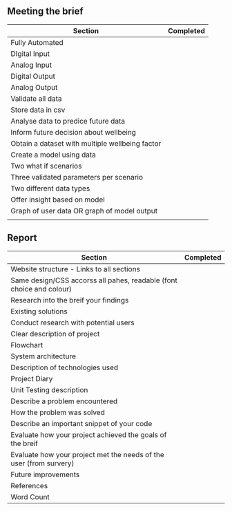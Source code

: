 ## Meeting the brief
| Section | Completed |
| ---- | ---- |
| Fully Automated |  |
| DIgital Input |  |
| Analog Input |  |
| Digital Output |  |
| Analog Output |  |
| Validate all data |  |
| Store data in csv |  |
| Analyse data to predice future data |  |
| Inform future decision about wellbeing |  |
| Obtain a dataset with multiple wellbeing factor |  |
| Create a model using data |  |
| Two what if scenarios |  |
| Three validated parameters per scenario |  |
| Two different data types |  |
| Offer insight based on model |  |
| Graph of user data OR graph of model output |  |
|  |  |
## Report
| Section                                                              | Completed |
| -------------------------------------------------------------------- | --------- |
| Website structure - Links to all sections                            |           |
| Same design/CSS accorss all pahes, readable (font choice and colour) |           |
| Research into the breif your findings                                |           |
| Existing solutions                                                   |           |
| Conduct research with potential users                                |           |
| Clear description of project                                         |           |
| Flowchart                                                            |           |
| System architecture                                                  |           |
| Description of technologies used                                     |           |
| Project Diary                                                        |           |
| Unit Testing description                                             |           |
| Describe a problem encountered                                       |           |
| How the problem was solved                                           |           |
| Describe an important snippet of your code                           |           |
| Evaluate how your project achieved the goals of the breif            |           |
| Evaluate how your project met the needs of the user (from survery)   |           |
| Future improvements                                                  |           |
| References                                                           |           |
| Word Count                                                           |           |
